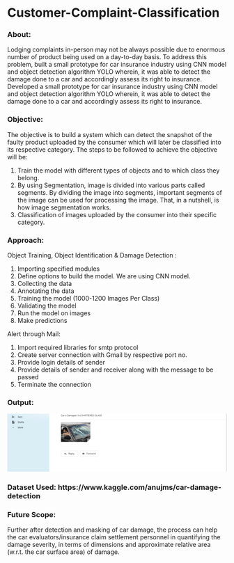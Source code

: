 # Customer-Complaint-Classification
<h3><b>About:</b></h3>
Lodging complaints in-person may not be always possible due to enormous number of product being used on a day-to-day basis. To address this problem, built a small prototype for car insurance industry using CNN model and object detection algorithm YOLO wherein, it was able to detect the damage done to a car and accordingly assess its right to insurance. Developed a small prototype for car insurance industry using CNN model and object detection algorithm YOLO wherein, it was able to detect the damage done to a car and accordingly assess its right to insurance. 

<h3><b>Objective: </b></h3>
The objective is to build a system which can detect the snapshot of the faulty product uploaded by the consumer which will later be classified into its respective category. The steps to be followed to achieve the objective will be:

1. Train the model with different types of objects and to which class they belong.
2. By using Segmentation, image is divided into various parts called segments. By dividing the image into segments, important segments of the image can be used for processing the image. That, in a nutshell, is how image segmentation works.
3. Classification of images uploaded by the consumer into their specific category.

<h3><b>Approach: </b></h3>
Object Training, Object Identification & Damage Detection : 

1. Importing specified modules
2. Define options to build the model. We are using CNN model.
3. Collecting the data
4. Annotating the data
5. Training the model (1000-1200 Images Per Class)
6. Validating the model
7. Run the model on images
8. Make predictions

Alert through Mail:
1. Import required libraries for smtp protocol
2. Create server connection with Gmail by respective port no.
3. Provide login details of sender
4. Provide details of sender and receiver along with the message to be passed
5. Terminate the connection

<h3><b>Output: </b></h3>

![](1.png)

<h3><b>Dataset Used: https://www.kaggle.com/anujms/car-damage-detection</b></h3>

<h3><b>Future Scope: </b></h3>
Further after detection and masking of car damage, the process can help the car evaluators/insurance claim settlement personnel in quantifying the damage severity, in terms of dimensions and approximate relative area (w.r.t. the car surface area) of damage.

